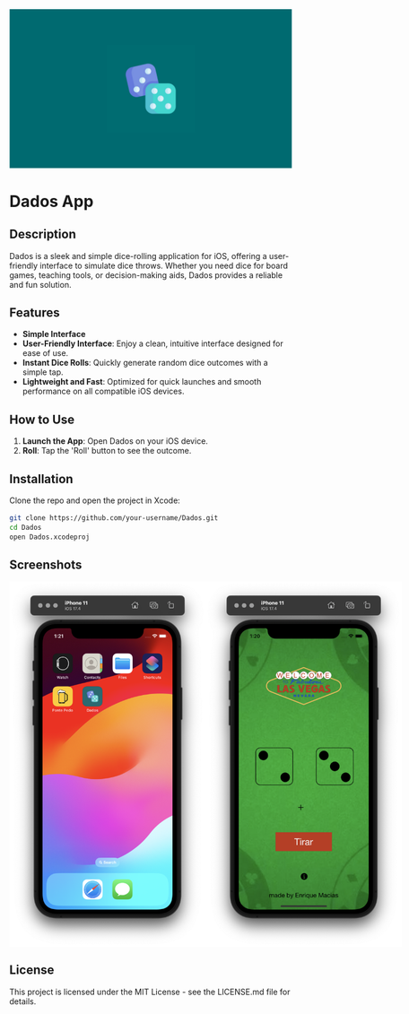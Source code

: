   <img src="https://github.com/Enrique-Macias/iOS_Dice-Game/blob/main/App-Imgs/dados-portada.svg">


# Dados App

## Description
Dados is a sleek and simple dice-rolling application for iOS, offering a user-friendly interface to simulate dice throws. Whether you need dice for board games, teaching tools, or decision-making aids, Dados provides a reliable and fun solution.

## Features
- **Simple Interface**
- **User-Friendly Interface**: Enjoy a clean, intuitive interface designed for ease of use.
- **Instant Dice Rolls**: Quickly generate random dice outcomes with a simple tap.
- **Lightweight and Fast**: Optimized for quick launches and smooth performance on all compatible iOS devices.

## How to Use
1. **Launch the App**: Open Dados on your iOS device.
3. **Roll**: Tap the 'Roll' button to see the outcome.

## Installation
  Clone the repo and open the project in Xcode:
  ```bash
  git clone https://github.com/your-username/Dados.git
  cd Dados
  open Dados.xcodeproj
  ```
## Screenshots
<div style="display:flex; justify-content:space-between; align-items:center;">
  <img src="https://github.com/Enrique-Macias/iOS_Dice-Game/blob/main/App-Imgs/Logo.png" width="350" /> 
  <img src="https://github.com/Enrique-Macias/iOS_Dice-Game/blob/main/App-Imgs/Interface.png" width="350" />
</div>

## License 
This project is licensed under the MIT License - see the LICENSE.md file for details.
